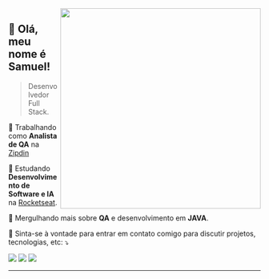 <img src="https://raw.githubusercontent.com/MicaelliMedeiros/micaellimedeiros/master/image/computer-illustration.png" min-width="400px" max-width="400px" width="400px" align="right">

## 💜 Olá, meu nome é <strong>Samuel!</strong>

> Desenvolvedor Full Stack.

💼 Trabalhando como **Analista de QA** na <a href="https://www.zipdin.com.br" target="_blank">Zipdin</a>

🔭 Estudando **Desenvolvimento de Software e IA** na <a href="https://www.rocketseat.com.br/" target="_blank">Rocketseat</a>.

🌱 Mergulhando mais sobre **QA** e desenvolvimento em **JAVA**.


<p align="left">
    💬 Sinta-se à vontade para entrar em contato comigo para discutir projetos, tecnologias, etc: ⤵️
</p>


<p align="left">
  <a href="mailto:devs.sam@outlook.com" alt="email">
  <img src="https://img.shields.io/badge/-Gmail-FF0000?style=flat-square&labelColor=FF0000&logo=gmail&logoColor=white" /></a>

  <a href="https://www.linkedin.com/in/sammvieira/" alt="LinkedIn">
  <img src="https://img.shields.io/badge/-Linkedin-0e76a8?style=flat-square&logo=Linkedin&logoColor=white" /></a>

  <a href="https://api.whatsapp.com/send?phone=+55+21+981115239&text=Ol%C3%A1%2C%20eu%20vim%20pelo%20seu%20GitHub.%20Podemos%20conversar?" alt="WhatsApp">
  <img src="https://img.shields.io/badge/-WhatsApp-25d366?style=flat-square&labelColor=25d366&logo=whatsapp&logoColor=white"/></a>
</p>

---

